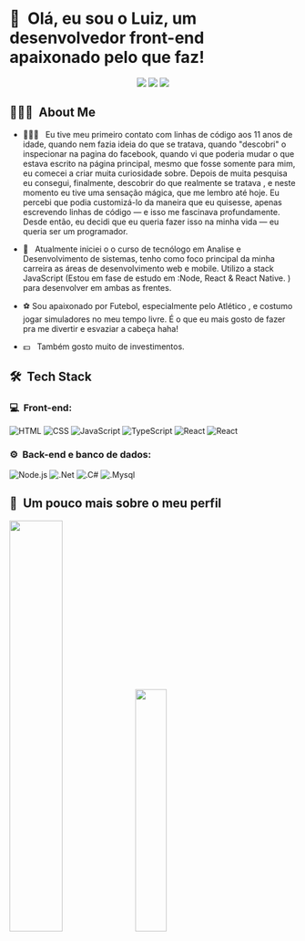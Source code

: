<h1>👋 &nbsp;Olá, eu sou o Luiz, um desenvolvedor front-end apaixonado pelo que faz!</h1>
<p align="center">
<a href="https://www.instagram.com/luizfernando_30/"><img src="https://img.shields.io/badge/-@LuizFernando_-E4405F?style=flat-square&logo=Instagram&logoColor=white"/></a>
<a href="https://www.linkedin.com/in/luizferreira-dev/"><img src="https://img.shields.io/badge/-Luiz%20Fernando%20Ribeiro-0077B5?style=flat-square&logo=Linkedin&logoColor=white"/></a>
<a href="mailto:luizfernandorb.fe@gmail.com"><img src="https://img.shields.io/badge/-luizfernandorb.fe@gmail.com-D14836?style=flat-square&logo=Gmail&logoColor=white"/></a>

</p>

<h2> 👨🏻‍💻 &nbsp;About Me </h2>

- 👨🏻‍💻 &nbsp; Eu tive meu primeiro contato com linhas de código aos 11 anos de idade, quando nem fazia ideia do que se tratava, quando "descobri"  o inspecionar na pagina do facebook, quando vi que poderia mudar o que estava escrito na página principal, mesmo que fosse somente para mim, eu comecei a criar muita curiosidade sobre. Depois de muita pesquisa eu consegui, finalmente, descobrir do que realmente se tratava , e neste momento eu tive uma sensação mágica, que me lembro até hoje. Eu percebi que podia customizá-lo da maneira que eu quisesse, apenas escrevendo linhas de código — e isso me fascinava profundamente. Desde então, eu decidi que eu queria fazer isso na minha vida — eu queria ser um programador.

- 🚀 &nbsp; Atualmente iniciei o o curso de tecnólogo em Analise e Desenvolvimento de sistemas, tenho como foco principal da minha carreira as áreas de desenvolvimento web e mobile. Utilizo a stack JavaScript (Estou em fase de estudo em :Node, React & React Native. ) para desenvolver em ambas as frentes.
- &#x26BD; Sou apaixonado por Futebol, especialmente pelo Atlético , e costumo jogar simuladores no meu tempo livre. É o que eu mais gosto de fazer pra me divertir e esvaziar a cabeça haha!
- 💵 &nbsp; Também gosto muito de investimentos.

<h2> 🛠 &nbsp;Tech Stack</h2>
<h3>💻 &nbsp;Front-end:</h3>

![HTML](https://img.shields.io/badge/-HTML-333333?style=flat&logo=HTML5)
![CSS](https://img.shields.io/badge/-CSS-333333?style=flat&logo=CSS3&logoColor=1572B6)
![JavaScript](https://img.shields.io/badge/-JavaScript-333333?style=flat&logo=javascript)
![TypeScript](https://img.shields.io/badge/-TypeScript-333333?style=flat&logo=typescript&logoColor=2D79C7)
![React](https://img.shields.io/badge/-React-333333?style=flat&logo=react)
![React](https://img.shields.io/badge/-React%20Native-333333?style=flat&logo=react)


<h3>⚙️ &nbsp;Back-end e banco de dados:</h3>

![Node.js](https://img.shields.io/badge/-Node.js-333333?style=flat&logo=node.js)
![.Net](https://img.shields.io/badge/.NET-5C2D91?style=flat&logo=)
![.C#](https://img.shields.io/badge/C%23-239120?style=flat&logo)
![.Mysql](https://shields.io/badge/MySQL-lightgrey?logo=mysql&style=plastic&logoColor=white&labelColor=blue)



<h2>🚀 &nbsp;Um pouco mais sobre o meu perfil</h2>

<div>
    <a href="https://github.com/LuizFernandoFerri"></a>
    <img width="43%" src="https://github-readme-stats.vercel.app/api?username=luizfernandoferri&show_icons=true&theme=dracula">
    <img width="33%" src="https://github-readme-stats.vercel.app/api/top-langs/?username=luizfernandoferri&layout=compact&langs_count=16&theme=dracula"/> 
  </div>
